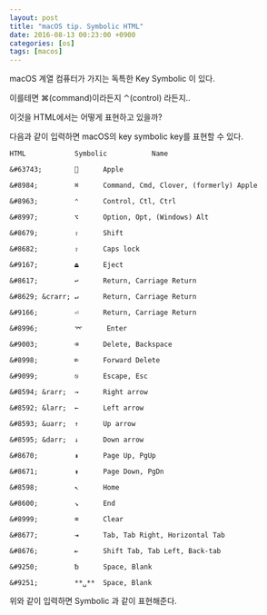 ```yaml
---
layout: post
title: "macOS tip. Symbolic HTML"
date: 2016-08-13 00:23:00 +0900
categories: [os]
tags: [macos]
---
```


macOS 계열 컴퓨터가 가지는 독특한 Key Symbolic 이 있다.

이를테면 ⌘(command)이라든지 ⌃(control) 라든지..

이것을 HTML에서는 어떻게 표현하고 있을까?

<!--more-->

다음과 같이 입력하면 macOS의 key symbolic key를 표현할 수 있다.

```
HTML            Symbolic           Name

&#63743;              Apple

&#8984;         ⌘      Command, Cmd, Clover, (formerly) Apple

&#8963;         ⌃      Control, Ctl, Ctrl

&#8997;         ⌥      Option, Opt, (Windows) Alt

&#8679;         ⇧      Shift

&#8682;         ⇪      Caps lock

&#9167;         ⏏      Eject

&#8617;         ↩      Return, Carriage Return

&#8629; &crarr; ↵      Return, Carriage Return

&#9166;         ⏎      Return, Carriage Return

&#8996;         ⌤      Enter

&#9003;         ⌫      Delete, Backspace

&#8998;         ⌦      Forward Delete

&#9099;         ⎋      Escape, Esc

&#8594; &rarr;  →      Right arrow

&#8592; &larr;  ←      Left arrow

&#8593; &uarr;  ↑      Up arrow

&#8595; &darr;  ↓      Down arrow

&#8670;         ⇞      Page Up, PgUp

&#8671;         ⇟      Page Down, PgDn

&#8598;         ↖      Home

&#8600;         ↘      End

&#8999;         ⌧      Clear

&#8677;         ⇥      Tab, Tab Right, Horizontal Tab

&#8676;         ⇤      Shift Tab, Tab Left, Back-tab

&#9250;         ␢      Space, Blank

&#9251;         **␣**  Space, Blank
```

위와 같이 입력하면 Symbolic 과 같이 표현해준다.
